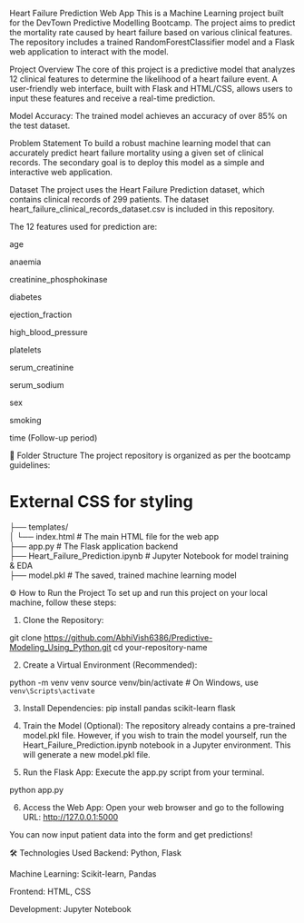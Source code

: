 Heart Failure Prediction Web App
This is a Machine Learning project built for the DevTown Predictive Modelling Bootcamp. The project aims to predict the mortality rate caused by heart failure based on various clinical features. The repository includes a trained RandomForestClassifier model and a Flask web application to interact with the model.

Project Overview
The core of this project is a predictive model that analyzes 12 clinical features to determine the likelihood of a heart failure event. A user-friendly web interface, built with Flask and HTML/CSS, allows users to input these features and receive a real-time prediction.

Model Accuracy: The trained model achieves an accuracy of over 85% on the test dataset.

Problem Statement
To build a robust machine learning model that can accurately predict heart failure mortality using a given set of clinical records. The secondary goal is to deploy this model as a simple and interactive web application.

Dataset
The project uses the Heart Failure Prediction dataset, which contains clinical records of 299 patients. The dataset heart_failure_clinical_records_dataset.csv is included in this repository.

The 12 features used for prediction are:

age

anaemia

creatinine_phosphokinase

diabetes

ejection_fraction

high_blood_pressure

platelets

serum_creatinine

serum_sodium

sex

smoking

time (Follow-up period)

📁 Folder Structure
The project repository is organized as per the bootcamp guidelines:

# External CSS for styling

├── templates/                                                                                                          
│   └── index.html        # The main HTML file for the web app                                                                       
├── app.py                # The Flask application backend                                                                         
├── Heart_Failure_Prediction.ipynb # Jupyter Notebook for model training & EDA                                                        
├── model.pkl             # The saved, trained machine learning model                                            


⚙️ How to Run the Project
To set up and run this project on your local machine, follow these steps:

1. Clone the Repository:

git clone https://github.com/AbhiVish6386/Predictive-Modeling_Using_Python.git
cd your-repository-name

2. Create a Virtual Environment (Recommended):

python -m venv venv
source venv/bin/activate  # On Windows, use `venv\Scripts\activate`

3. Install Dependencies:
 pip install pandas scikit-learn flask

4. Train the Model (Optional):
The repository already contains a pre-trained model.pkl file. However, if you wish to train the model yourself, run the Heart_Failure_Prediction.ipynb notebook in a Jupyter environment. This will generate a new model.pkl file.

5. Run the Flask App:
Execute the app.py script from your terminal.

python app.py

6. Access the Web App:
Open your web browser and go to the following URL:
http://127.0.0.1:5000

You can now input patient data into the form and get predictions!

🛠️ Technologies Used
Backend: Python, Flask

Machine Learning: Scikit-learn, Pandas

Frontend: HTML, CSS

Development: Jupyter Notebook
